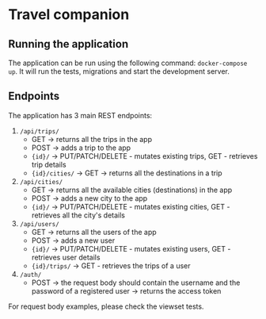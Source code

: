# Travel companion

## Running the application

The application can be run using the following command: `docker-compose up`. 
It will run the tests, migrations and start the development server.
## Endpoints

The application has 3 main REST endpoints:

1. `/api/trips/`
    - GET -> returns all the trips in the app
    - POST -> adds a trip to the app
    - `{id}/` -> PUT/PATCH/DELETE - mutates existing trips, GET - retrieves trip details
    - `{id}/cities/` -> GET -> returns all the destinations in a trip
2. `/api/cities/`
    - GET -> returns all the available cities (destinations) in the app
    - POST -> adds a new city to the app
    - `{id}/` -> PUT/PATCH/DELETE - mutates existing cities, GET - retrieves all the city's details
3. `/api/users/`
    - GET -> returns all the users of the app
    - POST -> adds a new user
    - `{id}/` -> PUT/PATCH/DELETE - mutates existing users, GET - retrieves user details
    - `{id}/trips/` -> GET - retrieves the trips of a user
4. `/auth/`
    - POST -> the request body should contain the username and the password of a registered user
           -> returns the access token

For request body examples, please check the viewset tests.

